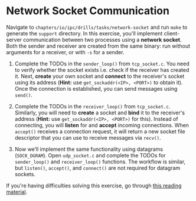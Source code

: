 # Network Socket Communication

Navigate to `chapters/io/ipc/drills/tasks/network-socket` and run `make` to generate the `support` directory.
In this exercise, you'll implement client-server communication between two processes using a **network socket**.
Both the sender and receiver are created from the same binary: run without arguments for a receiver, or with `-s` for a sender.

1. Complete the TODOs in the `sender_loop()` from `tcp_socket.c`.
   You need to verify whether the socket exists i.e. check if the receiver has created it.
   Next, **create** your own socket and **connect** to the receiver's socket using its address (**Hint:** use `get_sockaddr(<IP>, <PORT>)` to obtain it).
   Once the connection is established, you can send messages using `send()`.

1. Complete the TODOs in the `receiver_loop()` from `tcp_socket.c`.
   Similarly, you will need to **create** a socket and **bind** it to the receiver's address (**Hint:** use `get_sockaddr(<IP>, <PORT>)` for this).
   Instead of connecting, you will **listen** for and **accept** incoming connections.
   When `accept()` receives a connection request, it will return a new socket file descriptor that you can use to receive messages via `recv()`.

1. Now we’ll implement the same functionality using datagrams (`SOCK_DGRAM`).
   Open `udp_socket.c` and complete the TODOs for `sender_loop()` and `receiver_loop()` functions.
   The workflow is similar, but `listen()`, `accept()`, and `connect()` are not required for datagram sockets.

If you're having difficulties solving this exercise, go through [this reading material](../../../reading/network-sockets.md).
